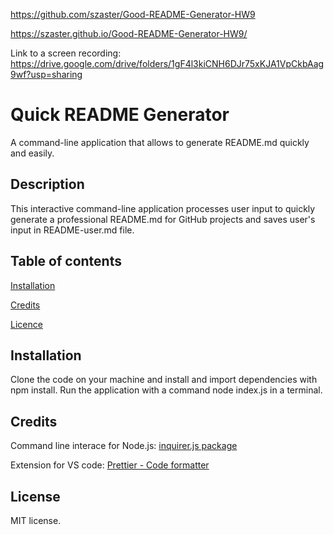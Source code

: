 https://github.com/szaster/Good-README-Generator-HW9

https://szaster.github.io/Good-README-Generator-HW9/

Link to a screen recording: https://drive.google.com/drive/folders/1gF4l3kiCNH6DJr75xKJA1VpCkbAag9wf?usp=sharing

# Quick README Generator

A command-line application that allows to generate README.md quickly and easily.

## Description

This interactive command-line application processes user input to quickly generate
a professional README.md for GitHub projects and saves user's input in README-user.md file.

## Table of contents

[Installation](#installation)

[Credits](#credits)

[Licence](#license)

## Installation

Clone the code on your machine and install and import dependencies with npm install. 
Run the application with a command node index.js in a terminal.

## Credits

Command line interace for Node.js: [inquirer.js package](https://www.npmjs.com/package/inquirer)

Extension for VS code: [Prettier - Code formatter](https://marketplace.visualstudio.com/items?itemName=esbenp.prettier-vscode)

## License

MIT license. 
